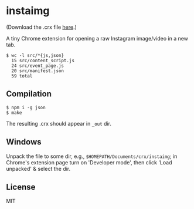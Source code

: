 # instaimg

(Download the .crx file [here](http://gromnitsky.users.sourceforge.net/js/chrome/).)

A tiny Chrome extension for opening a raw Instagram image/video in a
new tab.

~~~
$ wc -l src/*{js,json}
  15 src/content_script.js
  24 src/event_page.js
  20 src/manifest.json
  59 total
~~~

## Compilation

~~~
$ npm i -g json
$ make
~~~

The resulting .crx should appear in `_out` dir.

## Windows

Unpack the file to some dir, e.g., `$HOMEPATH/Documents/crx/instaimg`;
in Chrome's extension page turn on 'Developer mode', then click 'Load
unpacked' & select the dir.

## License

MIT
